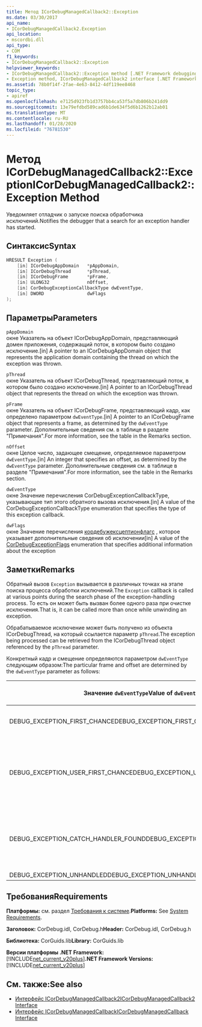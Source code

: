 ```yaml
---
title: Метод ICorDebugManagedCallback2::Exception
ms.date: 03/30/2017
api_name:
- ICorDebugManagedCallback2.Exception
api_location:
- mscordbi.dll
api_type:
- COM
f1_keywords:
- ICorDebugManagedCallback2::Exception
helpviewer_keywords:
- ICorDebugManagedCallback2::Exception method [.NET Framework debugging]
- Exception method, ICorDebugManagedCallback2 interface [.NET Framework debugging]
ms.assetid: 78b0f14f-2fae-4e63-8412-4df119ee8468
topic_type:
- apiref
ms.openlocfilehash: e7125d923fb1d3757bb4ca53f5a7db806b241dd9
ms.sourcegitcommit: 13e79efdbd589cad6b1de634f5d6b1262b12ab01
ms.translationtype: MT
ms.contentlocale: ru-RU
ms.lasthandoff: 01/28/2020
ms.locfileid: "76781530"
---
```

# <a name="icordebugmanagedcallback2exception-method"></a><span data-ttu-id="9c660-102">Метод ICorDebugManagedCallback2::Exception</span><span class="sxs-lookup"><span data-stu-id="9c660-102">ICorDebugManagedCallback2::Exception Method</span></span>
<span data-ttu-id="9c660-103">Уведомляет отладчик о запуске поиска обработчика исключений.</span><span class="sxs-lookup"><span data-stu-id="9c660-103">Notifies the debugger that a search for an exception handler has started.</span></span>  
  
## <a name="syntax"></a><span data-ttu-id="9c660-104">Синтаксис</span><span class="sxs-lookup"><span data-stu-id="9c660-104">Syntax</span></span>  
  
```cpp  
HRESULT Exception (  
    [in] ICorDebugAppDomain   *pAppDomain,  
    [in] ICorDebugThread      *pThread,  
    [in] ICorDebugFrame       *pFrame,  
    [in] ULONG32              nOffset,  
    [in] CorDebugExceptionCallbackType dwEventType,  
    [in] DWORD                dwFlags  
);  
```  
  
## <a name="parameters"></a><span data-ttu-id="9c660-105">Параметры</span><span class="sxs-lookup"><span data-stu-id="9c660-105">Parameters</span></span>  
 `pAppDomain`  
 <span data-ttu-id="9c660-106">окне Указатель на объект ICorDebugAppDomain, представляющий домен приложения, содержащий поток, в котором было создано исключение.</span><span class="sxs-lookup"><span data-stu-id="9c660-106">[in] A pointer to an ICorDebugAppDomain object that represents the application domain containing the thread on which the exception was thrown.</span></span>  
  
 `pThread`  
 <span data-ttu-id="9c660-107">окне Указатель на объект ICorDebugThread, представляющий поток, в котором было создано исключение.</span><span class="sxs-lookup"><span data-stu-id="9c660-107">[in] A pointer to an ICorDebugThread object that represents the thread on which the exception was thrown.</span></span>  
  
 `pFrame`  
 <span data-ttu-id="9c660-108">окне Указатель на объект ICorDebugFrame, представляющий кадр, как определено параметром `dwEventType`.</span><span class="sxs-lookup"><span data-stu-id="9c660-108">[in] A pointer to an ICorDebugFrame object that represents a frame, as determined by the `dwEventType` parameter.</span></span> <span data-ttu-id="9c660-109">Дополнительные сведения см. в таблице в разделе "Примечания".</span><span class="sxs-lookup"><span data-stu-id="9c660-109">For more information, see the table in the Remarks section.</span></span>  
  
 `nOffset`  
 <span data-ttu-id="9c660-110">окне Целое число, задающее смещение, определяемое параметром `dwEventType`.</span><span class="sxs-lookup"><span data-stu-id="9c660-110">[in] An integer that specifies an offset, as determined by the `dwEventType` parameter.</span></span> <span data-ttu-id="9c660-111">Дополнительные сведения см. в таблице в разделе "Примечания".</span><span class="sxs-lookup"><span data-stu-id="9c660-111">For more information, see the table in the Remarks section.</span></span>  
  
 `dwEventType`  
 <span data-ttu-id="9c660-112">окне Значение перечисления CorDebugExceptionCallbackType, указывающее тип этого обратного вызова исключения.</span><span class="sxs-lookup"><span data-stu-id="9c660-112">[in] A value of the CorDebugExceptionCallbackType enumeration that specifies the type of this exception callback.</span></span>  
  
 `dwFlags`  
 <span data-ttu-id="9c660-113">окне Значение перечисления [кордебужексцептионфлагс](cordebugexceptionflags-enumeration.md) , которое указывает дополнительные сведения об исключении</span><span class="sxs-lookup"><span data-stu-id="9c660-113">[in] A value of the [CorDebugExceptionFlags](cordebugexceptionflags-enumeration.md) enumeration that specifies additional information about the exception</span></span>  
  
## <a name="remarks"></a><span data-ttu-id="9c660-114">Заметки</span><span class="sxs-lookup"><span data-stu-id="9c660-114">Remarks</span></span>  
 <span data-ttu-id="9c660-115">Обратный вызов `Exception` вызывается в различных точках на этапе поиска процесса обработки исключений.</span><span class="sxs-lookup"><span data-stu-id="9c660-115">The `Exception` callback is called at various points during the search phase of the exception-handling process.</span></span> <span data-ttu-id="9c660-116">То есть он может быть вызван более одного раза при очистке исключения.</span><span class="sxs-lookup"><span data-stu-id="9c660-116">That is, it can be called more than once while unwinding an exception.</span></span>  
  
 <span data-ttu-id="9c660-117">Обрабатываемое исключение может быть получено из объекта ICorDebugThread, на который ссылается параметр `pThread`.</span><span class="sxs-lookup"><span data-stu-id="9c660-117">The exception being processed can be retrieved from the ICorDebugThread object referenced by the `pThread` parameter.</span></span>  
  
 <span data-ttu-id="9c660-118">Конкретный кадр и смещение определяются параметром `dwEventType` следующим образом:</span><span class="sxs-lookup"><span data-stu-id="9c660-118">The particular frame and offset are determined by the `dwEventType` parameter as follows:</span></span>  
  
|<span data-ttu-id="9c660-119">Значение `dwEventType`</span><span class="sxs-lookup"><span data-stu-id="9c660-119">Value of `dwEventType`</span></span>|<span data-ttu-id="9c660-120">Значение `pFrame`</span><span class="sxs-lookup"><span data-stu-id="9c660-120">Value of `pFrame`</span></span>|<span data-ttu-id="9c660-121">Значение `nOffset`</span><span class="sxs-lookup"><span data-stu-id="9c660-121">Value of `nOffset`</span></span>|  
|----------------------------|-----------------------|------------------------|  
|<span data-ttu-id="9c660-122">DEBUG_EXCEPTION_FIRST_CHANCE</span><span class="sxs-lookup"><span data-stu-id="9c660-122">DEBUG_EXCEPTION_FIRST_CHANCE</span></span>|<span data-ttu-id="9c660-123">Кадр, вызвавший исключение.</span><span class="sxs-lookup"><span data-stu-id="9c660-123">The frame that threw the exception.</span></span>|<span data-ttu-id="9c660-124">Указатель инструкции в кадре.</span><span class="sxs-lookup"><span data-stu-id="9c660-124">The instruction pointer in the frame.</span></span>|  
|<span data-ttu-id="9c660-125">DEBUG_EXCEPTION_USER_FIRST_CHANCE</span><span class="sxs-lookup"><span data-stu-id="9c660-125">DEBUG_EXCEPTION_USER_FIRST_CHANCE</span></span>|<span data-ttu-id="9c660-126">Кадр пользовательского кода, ближайший к точке вызванного исключения.</span><span class="sxs-lookup"><span data-stu-id="9c660-126">The user-code frame closest to the point of the thrown exception.</span></span>|<span data-ttu-id="9c660-127">Указатель инструкции в кадре.</span><span class="sxs-lookup"><span data-stu-id="9c660-127">The instruction pointer in the frame.</span></span>|  
|<span data-ttu-id="9c660-128">DEBUG_EXCEPTION_CATCH_HANDLER_FOUND</span><span class="sxs-lookup"><span data-stu-id="9c660-128">DEBUG_EXCEPTION_CATCH_HANDLER_FOUND</span></span>|<span data-ttu-id="9c660-129">Кадр, содержащий обработчик catch.</span><span class="sxs-lookup"><span data-stu-id="9c660-129">The frame that contains the catch handler.</span></span>|<span data-ttu-id="9c660-130">Смещение на языке MSIL, начинающееся с начала обработчика catch.</span><span class="sxs-lookup"><span data-stu-id="9c660-130">The Microsoft intermediate language (MSIL) offset of the beginning of the catch handler.</span></span>|  
|<span data-ttu-id="9c660-131">DEBUG_EXCEPTION_UNHANDLED</span><span class="sxs-lookup"><span data-stu-id="9c660-131">DEBUG_EXCEPTION_UNHANDLED</span></span>|<span data-ttu-id="9c660-132">NULL</span><span class="sxs-lookup"><span data-stu-id="9c660-132">NULL</span></span>|<span data-ttu-id="9c660-133">Определено.</span><span class="sxs-lookup"><span data-stu-id="9c660-133">Undefined.</span></span>|  
  
## <a name="requirements"></a><span data-ttu-id="9c660-134">Требования</span><span class="sxs-lookup"><span data-stu-id="9c660-134">Requirements</span></span>  
 <span data-ttu-id="9c660-135">**Платформы:** см. раздел [Требования к системе](../../../../docs/framework/get-started/system-requirements.md).</span><span class="sxs-lookup"><span data-stu-id="9c660-135">**Platforms:** See [System Requirements](../../../../docs/framework/get-started/system-requirements.md).</span></span>  
  
 <span data-ttu-id="9c660-136">**Заголовок:** CorDebug.idl, CorDebug.h</span><span class="sxs-lookup"><span data-stu-id="9c660-136">**Header:** CorDebug.idl, CorDebug.h</span></span>  
  
 <span data-ttu-id="9c660-137">**Библиотека:** CorGuids.lib</span><span class="sxs-lookup"><span data-stu-id="9c660-137">**Library:** CorGuids.lib</span></span>  
  
 <span data-ttu-id="9c660-138">**Версии платформы .NET Framework:** [!INCLUDE[net_current_v20plus](../../../../includes/net-current-v20plus-md.md)]</span><span class="sxs-lookup"><span data-stu-id="9c660-138">**.NET Framework Versions:** [!INCLUDE[net_current_v20plus](../../../../includes/net-current-v20plus-md.md)]</span></span>  
  
## <a name="see-also"></a><span data-ttu-id="9c660-139">См. также:</span><span class="sxs-lookup"><span data-stu-id="9c660-139">See also</span></span>

- [<span data-ttu-id="9c660-140">Интерфейс ICorDebugManagedCallback2</span><span class="sxs-lookup"><span data-stu-id="9c660-140">ICorDebugManagedCallback2 Interface</span></span>](icordebugmanagedcallback2-interface.md)
- [<span data-ttu-id="9c660-141">Интерфейс ICorDebugManagedCallback</span><span class="sxs-lookup"><span data-stu-id="9c660-141">ICorDebugManagedCallback Interface</span></span>](icordebugmanagedcallback-interface.md)
